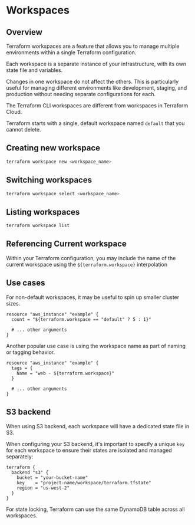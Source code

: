 # Workspaces

## Overview

Terraform workspaces are a feature that allows you to manage multiple environments within a single Terraform configuration.

Each workspace is a separate instance of your infrastructure, with its own state file and variables.

Changes in one workspace do not affect the others. This is particularly useful for managing different environments like development, staging, and production without needing separate configurations for each.

The Terraform CLI workspaces are different from workspaces in Terraform Cloud.

Terraform starts with a single, default workspace named `default` that you cannot delete.


## Creating new workspace

```sh
terraform workspace new <workspace_name>
```

## Switching workspaces

```sh
terraform workspace select <workspace_name>
```

## Listing workspaces

```sh
terraform workspace list
```


## Referencing Current workspace

Within your Terraform configuration, you may include the name of the current workspace using the `${terraform.workspace}` interpolation


## Use cases

For non-default workspaces, it may be useful to spin up smaller cluster sizes.

```hcl
resource "aws_instance" "example" {
  count = "${terraform.workspace == "default" ? 5 : 1}"

  # ... other arguments
}
```

Another popular use case is using the workspace name as part of naming or tagging behavior.

```hcl
resource "aws_instance" "example" {
  tags = {
    Name = "web - ${terraform.workspace}"
  }

  # ... other arguments
}
```


## S3 backend

When using S3 backend, each workspace will have a dedicated state file in S3.

When configuring your S3 backend, it's important to specify a unique `key` for each workspace to ensure their states are isolated and managed separately:

```hcl
terraform {
  backend "s3" {
    bucket = "your-bucket-name"
    key    = "project-name/workspace/terraform.tfstate"
    region = "us-west-2"
  }
}
```

For state locking, Terraform can use the same DynamoDB table across all workspaces.